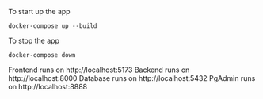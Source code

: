 
To start up the app

```
docker-compose up --build
```

To stop the app

```
docker-compose down
```

Frontend runs on http://localhost:5173
Backend runs on http://localhost:8000
Database runs on http://localhost:5432
PgAdmin runs on http://localhost:8888
